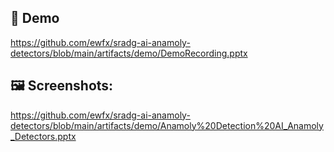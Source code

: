 ##  🎥 Demo

https://github.com/ewfx/sradg-ai-anamoly-detectors/blob/main/artifacts/demo/DemoRecording.pptx

## 🖼️ Screenshots:

https://github.com/ewfx/sradg-ai-anamoly-detectors/blob/main/artifacts/demo/Anamoly%20Detection%20AI_Anamoly_Detectors.pptx  
